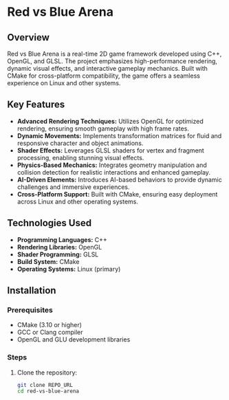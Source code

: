 # Red vs Blue Arena

## Overview
Red vs Blue Arena is a real-time 2D game framework developed using C++, OpenGL, and GLSL. The project emphasizes high-performance rendering, dynamic visual effects, and interactive gameplay mechanics. Built with CMake for cross-platform compatibility, the game offers a seamless experience on Linux and other systems.

## Key Features
- **Advanced Rendering Techniques:** Utilizes OpenGL for optimized rendering, ensuring smooth gameplay with high frame rates.
- **Dynamic Movements:** Implements transformation matrices for fluid and responsive character and object animations.
- **Shader Effects:** Leverages GLSL shaders for vertex and fragment processing, enabling stunning visual effects.
- **Physics-Based Mechanics:** Integrates geometry manipulation and collision detection for realistic interactions and enhanced gameplay.
- **AI-Driven Elements:** Introduces AI-based behaviors to provide dynamic challenges and immersive experiences.
- **Cross-Platform Support:** Built with CMake, ensuring easy deployment across Linux and other operating systems.

## Technologies Used
- **Programming Languages:** C++
- **Rendering Libraries:** OpenGL
- **Shader Programming:** GLSL
- **Build System:** CMake
- **Operating Systems:** Linux (primary)

## Installation
### Prerequisites
- CMake (3.10 or higher)
- GCC or Clang compiler
- OpenGL and GLU development libraries

### Steps
1. Clone the repository:
   ```bash
   git clone REPO_URL
   cd red-vs-blue-arena
